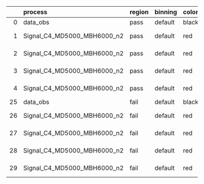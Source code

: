 |    | process                     | region   | binning   | color   | process_type   |   scale | variation   | source_filename                                                      | source_histname    | alias                       | title     |   combine_idx |     lnN |   shapes | syst_type   | direction   | variation_alias   |
|---:|:----------------------------|:---------|:----------|:--------|:---------------|--------:|:------------|:---------------------------------------------------------------------|:-------------------|:----------------------------|:----------|--------------:|--------:|---------:|:------------|:------------|:------------------|
|  0 | data_obs                    | pass     | default   | black   | DATA           |       1 | nominal     | ./histograms_for_2DAlphabet_v18//BH_Data.root                        | hpass              | Data                        | Data      |           nan | nan     |      nan | nan         | nan         | nan               |
|  1 | Signal_C4_MD5000_MBH6000_n2 | pass     | default   | red     | SIGNAL         |       1 | lumi        | ./histograms_for_2DAlphabet_v18//BH_Signal_C4_MD5000_MBH6000_n2.root | hpass              | Signal_C4_MD5000_MBH6000_n2 | BH signal |           nan |   1.016 |      nan | lnN         | nan         | nan               |
|  2 | Signal_C4_MD5000_MBH6000_n2 | pass     | default   | red     | SIGNAL         |       1 | SVM         | ./histograms_for_2DAlphabet_v18//BH_Signal_C4_MD5000_MBH6000_n2.root | hpass_SVMsyst_up   | Signal_C4_MD5000_MBH6000_n2 | BH signal |           nan | nan     |        1 | shapes      | Up          | SVMsyst           |
|  3 | Signal_C4_MD5000_MBH6000_n2 | pass     | default   | red     | SIGNAL         |       1 | SVM         | ./histograms_for_2DAlphabet_v18//BH_Signal_C4_MD5000_MBH6000_n2.root | hpass_SVMsyst_down | Signal_C4_MD5000_MBH6000_n2 | BH signal |           nan | nan     |        1 | shapes      | Down        | SVMsyst           |
|  4 | Signal_C4_MD5000_MBH6000_n2 | pass     | default   | red     | SIGNAL         |       1 | nominal     | ./histograms_for_2DAlphabet_v18//BH_Signal_C4_MD5000_MBH6000_n2.root | hpass              | Signal_C4_MD5000_MBH6000_n2 | BH signal |           nan | nan     |      nan | nan         | nan         | nan               |
| 25 | data_obs                    | fail     | default   | black   | DATA           |       1 | nominal     | ./histograms_for_2DAlphabet_v18//BH_Data.root                        | hfail              | Data                        | Data      |           nan | nan     |      nan | nan         | nan         | nan               |
| 26 | Signal_C4_MD5000_MBH6000_n2 | fail     | default   | red     | SIGNAL         |       1 | lumi        | ./histograms_for_2DAlphabet_v18//BH_Signal_C4_MD5000_MBH6000_n2.root | hfail              | Signal_C4_MD5000_MBH6000_n2 | BH signal |           nan |   1.016 |      nan | lnN         | nan         | nan               |
| 27 | Signal_C4_MD5000_MBH6000_n2 | fail     | default   | red     | SIGNAL         |       1 | SVM         | ./histograms_for_2DAlphabet_v18//BH_Signal_C4_MD5000_MBH6000_n2.root | hfail_SVMsyst_up   | Signal_C4_MD5000_MBH6000_n2 | BH signal |           nan | nan     |        1 | shapes      | Up          | SVMsyst           |
| 28 | Signal_C4_MD5000_MBH6000_n2 | fail     | default   | red     | SIGNAL         |       1 | SVM         | ./histograms_for_2DAlphabet_v18//BH_Signal_C4_MD5000_MBH6000_n2.root | hfail_SVMsyst_down | Signal_C4_MD5000_MBH6000_n2 | BH signal |           nan | nan     |        1 | shapes      | Down        | SVMsyst           |
| 29 | Signal_C4_MD5000_MBH6000_n2 | fail     | default   | red     | SIGNAL         |       1 | nominal     | ./histograms_for_2DAlphabet_v18//BH_Signal_C4_MD5000_MBH6000_n2.root | hfail              | Signal_C4_MD5000_MBH6000_n2 | BH signal |           nan | nan     |      nan | nan         | nan         | nan               |